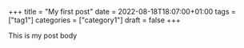 +++
title = "My first post"
date = 2022-08-18T18:07:00+01:00
tags = ["tag1"]
categories = ["category1"]
draft = false
+++

This is my post body